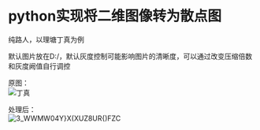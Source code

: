 # python实现将二维图像转为散点图   

纯路人，以理塘丁真为例   

默认图片放在D:/，默认灰度控制可能影响图片的清晰度，可以通过改变压缩倍数和灰度阙值自行调控   


原图：  
![丁真](https://user-images.githubusercontent.com/92584983/179228793-ae0be81c-2c12-4d1e-aad3-cc8ca1039085.jpeg)


处理后：   
![3_WWMW04Y}X(XUZ8UR{)FZC](https://user-images.githubusercontent.com/92584983/179228707-239ae624-f7c8-436b-9731-42b703f1d029.png)
